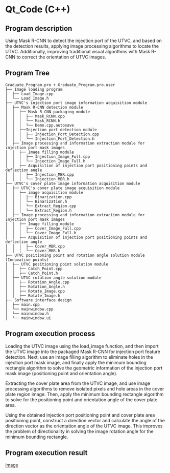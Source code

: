 # Qt_Code (C++)
## Program description
Using Mask R-CNN to detect the injection port of the UTVC, and based on the detection results, applying image processing algorithms to locate the UTVC. Additionally, improving traditional visual algorithms with Mask R-CNN to correct the orientation of UTVC images.
## Program Tree
  ```
  Graduate_Program.pro + Graduate_Program.pro.user
  ├── Image loading program
  │  ├── Load_Image.cpp
  │  └── Load_Image.h
  ├── UTVC's injection port image information acquisition module
  │  ├── Mask R-CNN detection module
  │  │  ├── Mask R-CNN packaging module 
  │  │  │  ├── Mask_RCNN.cpp
  │  │  │  └── Mask_RCNN.h
  │  │  │  └── Demo.cpp.autosave
  │  │  ├──Injection port detection module 
  │  │  │  ├── Injection_Port_Detection.cpp
  │  │  │  └── Injection_Port_Detection.h
  │  ├── Image processing and information extraction module for injection port mask images
  │  │  ├── Image filling module
  │  │  │  ├── Injection_Image_Full.cpp
  │  │  │  └── Injection_Image_Full.h
  │  │  ├── Acquisition of injection port positioning points and deflection angle 
  │  │  │  ├── Injection_MBR.cpp
  │  │  │  └── Injection_MBR.h
  ├── UTVC's cover plate image information acquisition module
  │  ├── UTVC's cover plate image acquisition module
  │  │  ├── image acquisition module
  │  │  │  ├── Binarization.cpp
  │  │  │  └── Binarization.h
  │  │  │  └── Extract_Region.cpp
  │  │  │  └── Extract_Region.h
  │  ├── Image processing and information extraction module for injection port mask images
  │  │  ├── Image filling module
  │  │  │  ├── Cover_Image_Full.cpp
  │  │  │  └── Cover_Image_Full.h
  │  │  ├── Acquisition of injection port positioning points and deflection angle 
  │  │  │  ├── Cover_MBR.cpp
  │  │  │  └── Cover_MBR.h
  ├── UTVC positioning point and rotation angle solution module (Innovative points)
  │  ├── UTVC positioning point solution module
  │  │  ├── Catch_Point.cpp
  │  │  ├── Catch_Point.h
  │  ├── UTVC rotation angle solution module
  │  │  ├── Rotation_Angle.cpp
  │  │  ├── Rotation_Angle.h
  │  │  ├── Rotate_Image.cpp
  │  │  ├── Rotate_Image.h
  ├── Software interface design
  │  ├── main.cpp
  │  └── mainwindow.cpp
  │  └── mainwindow.h
  │  └── mainwindow.ui
```
## Program execution process
Loading the UTVC image using the load_image function, and then import the UTVC image into the packaged Mask R-CNN for injection port feature detection. Next, use an image filling algorithm to eliminate holes in the injection port mask image, and finally apply the minimum bounding rectangle algorithm to solve the geometric information of the injection port mask image (positioning point and orientation angle).

Extracting the cover plate area from the UTVC image, and use image processing algorithms to remove isolated pixels and hole areas in the cover plate region image. Then, apply the minimum bounding rectangle algorithm to solve for the positioning point and orientation angle of the cover plate area.

Using the obtained injection port positioning point and cover plate area positioning point, construct a direction vector and calculate the angle of the direction vector as the orientation angle of the UTVC image. This improves the problem of directionality in solving the image rotation angle for the minimum bounding rectangle.
## Program execution result
[image](https://github.com/Han-Haoting/Qt_Code/edit/master/Machine_Vision_and_Mask-RCNN_application/5-5.jpg)
